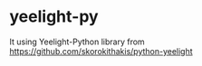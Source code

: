 # yeelight-py

It using Yeelight-Python library from https://github.com/skorokithakis/python-yeelight